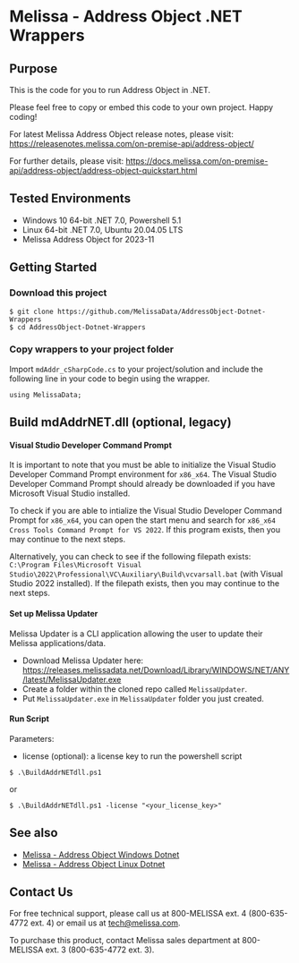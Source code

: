 # Melissa - Address Object .NET Wrappers

## Purpose

This is the code for you to run Address Object in .NET.

Please feel free to copy or embed this code to your own project. Happy coding!

For latest Melissa Address Object release notes, please visit: https://releasenotes.melissa.com/on-premise-api/address-object/

For further details, please visit: https://docs.melissa.com/on-premise-api/address-object/address-object-quickstart.html

## Tested Environments

- Windows 10 64-bit .NET 7.0, Powershell 5.1
- Linux 64-bit .NET 7.0, Ubuntu 20.04.05 LTS
- Melissa Address Object for 2023-11

## Getting Started

### Download this project
```
$ git clone https://github.com/MelissaData/AddressObject-Dotnet-Wrappers
$ cd AddressObject-Dotnet-Wrappers
```

### Copy wrappers to your project folder

Import `mdAddr_cSharpCode.cs` to your project/solution and include the following line in your code to begin using the wrapper.

```
using MelissaData;
```

## Build mdAddrNET.dll (optional, legacy)

#### Visual Studio Developer Command Prompt
It is important to note that you must be able to initialize the Visual Studio Developer Command Prompt environment for `x86_x64`. The Visual Studio Developer Command Prompt should already be downloaded if you have Microsoft Visual Studio installed. 

To check if you are able to intialize the Visual Studio Developer Command Prompt for `x86_x64`, you can open the start menu and search for `x86_x64 Cross Tools Command Prompt for VS 2022`. If this program exists, then you may continue to the next steps.

Alternatively, you can check to see if the following filepath exists: `C:\Program Files\Microsoft Visual Studio\2022\Professional\VC\Auxiliary\Build\vcvarsall.bat` (with Visual Studio 2022 installed). If the filepath exists, then you may continue to the next steps.

#### Set up Melissa Updater 
Melissa Updater is a CLI application allowing the user to update their Melissa applications/data. 

- Download Melissa Updater here: <https://releases.melissadata.net/Download/Library/WINDOWS/NET/ANY/latest/MelissaUpdater.exe>
- Create a folder within the cloned repo called `MelissaUpdater`.
- Put `MelissaUpdater.exe` in `MelissaUpdater` folder you just created.

#### Run Script
Parameters:
- license (optional): a license key to run the powershell script

```
$ .\BuildAddrNETdll.ps1
```

or

```
$ .\BuildAddrNETdll.ps1 -license "<your_license_key>"
```

## See also

- [Melissa - Address Object Windows Dotnet](https://github.com/MelissaData/AddressObject-Dotnet)
- [Melissa - Address Object Linux Dotnet](https://github.com/MelissaData/AddressObject-Dotnet-Linux)
    
## Contact Us

For free technical support, please call us at 800-MELISSA ext. 4 (800-635-4772 ext. 4) or email us at tech@melissa.com.

To purchase this product, contact Melissa sales department at 800-MELISSA ext. 3 (800-635-4772 ext. 3).

